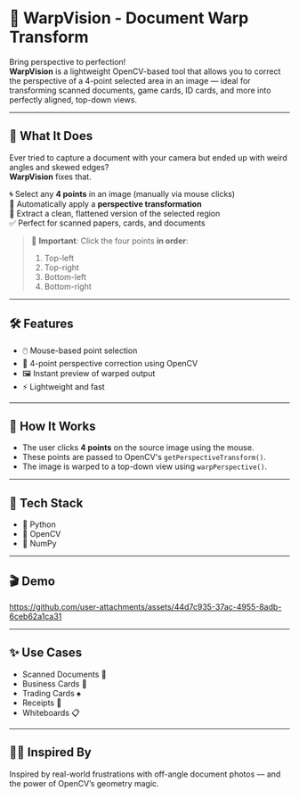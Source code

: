 # 🔮 WarpVision - Document Warp Transform

Bring perspective to perfection!  
**WarpVision** is a lightweight OpenCV-based tool that allows you to correct the perspective of a 4-point selected area in an image — ideal for transforming scanned documents, game cards, ID cards, and more into perfectly aligned, top-down views.

---

## 📸 What It Does

Ever tried to capture a document with your camera but ended up with weird angles and skewed edges?  
**WarpVision** fixes that.

🌀 Select any **4 points** in an image (manually via mouse clicks)  
🔁 Automatically apply a **perspective transformation**  
📄 Extract a clean, flattened version of the selected region  
✅ Perfect for scanned papers, cards, and documents

> 🧭 **Important**: Click the four points **in order**:
> 1. Top-left  
> 2. Top-right  
> 3. Bottom-left  
> 4. Bottom-right

---

## 🛠️ Features

- 🖱️ Mouse-based point selection
- 📐 4-point perspective correction using OpenCV
- 🖼️ Instant preview of warped output
- ⚡ Lightweight and fast

---

## 🧠 How It Works

- The user clicks **4 points** on the source image using the mouse.
- These points are passed to OpenCV's `getPerspectiveTransform()`.
- The image is warped to a top-down view using `warpPerspective()`.

---

## 🧰 Tech Stack

- 🐍 Python
- 🎯 OpenCV
- 🔢 NumPy

---

## 🎬 Demo


> 


https://github.com/user-attachments/assets/44d7c935-37ac-4955-8adb-6ceb62a1ca31


---
## ✨ Use Cases

- Scanned Documents 📄
- Business Cards 💼
- Trading Cards ♠️
- Receipts 🧾
- Whiteboards 📋

---

## 🧙‍♂️ Inspired By

Inspired by real-world frustrations with off-angle document photos — and the power of OpenCV’s geometry magic.
